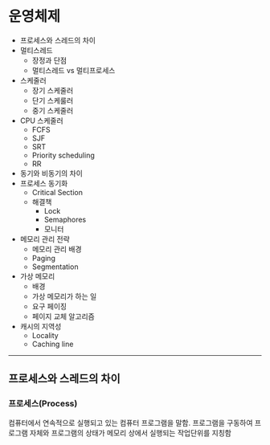 # 운영체제
* 프로세스와 스레드의 차이
* 멀티스레드
  * 장정과 단점
  * 멀티스레드 vs 멀티프로세스
* 스케줄러
  * 장기 스케줄러
  * 단기 스케룰러
  * 중기 스케줄러
* CPU 스케줄러
  * FCFS
  * SJF
  * SRT
  * Priority scheduling
  * RR
* 동기와 비동기의 차이
* 프로세스 동기화
  * Critical Section
  * 해결책
    * Lock
    * Semaphores
    * 모니터
* 메모리 관리 전략
  * 메모리 관리 배경
  * Paging
  * Segmentation
* 가상 메모리
  * 배경
  * 가상 메모리가 하는 일
  * 요구 페이징
  * 페이지 교체 알고리즘
* 캐시의 지역성
  * Locality
  * Caching line
<hr/>

## 프로세스와 스레드의 차이
### 프로세스(Process)
컴퓨터에서 연속적으로 실행되고 있는 컴퓨터 프로그램을 말함. 프로그램을 구동하여 프로그램 자체와 프로그램의 상태가 메모리 상에서
실행되는 작업단위를 지칭함
